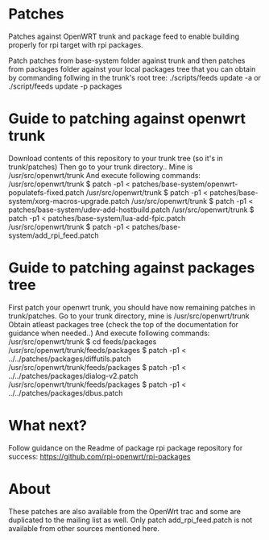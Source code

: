 Patches
=======

Patches against OpenWRT trunk and package feed to enable building properly for rpi target with rpi packages.

Patch patches from base-system folder against trunk and then patches from packages folder against your local packages tree that you can obtain by commanding follwing in the trunk's root tree:
 ./scripts/feeds update -a
or
 ./script/feeds update -p packages
 
Guide to patching against openwrt trunk
=======================================
Download contents of this repository to your trunk tree (so it's in trunk/patches)
Then go to your trunk directory.. Mine is /usr/src/openwrt/trunk
And execute following commands:
/usr/src/openwrt/trunk $ patch -p1 < patches/base-system/openwrt-populatefs-fixed.patch
/usr/src/openwrt/trunk $ patch -p1 < patches/base-system/xorg-macros-upgrade.patch
/usr/src/openwrt/trunk $ patch -p1 < patches/base-system/udev-add-hostbuild.patch
/usr/src/openwrt/trunk $ patch -p1 < patches/base-system/lua-add-fpic.patch
/usr/src/openwrt/trunk $ patch -p1 < patches/base-system/add_rpi_feed.patch

Guide to patching against packages tree
=======================================
First patch your openwrt trunk, you should have now remaining patches in trunk/patches.
Go to your trunk directory, mine is /usr/src/openwrt/trunk
Obtain atleast packages tree (check the top of the documentation for guidance when needed..)
And execute following commands:
/usr/src/openwrt/trunk $ cd feeds/packages
/usr/src/openwrt/trunk/feeds/packages $ patch -p1 < ../../patches/packages/diffutils.patch
/usr/src/openwrt/trunk/feeds/packages $ patch -p1 < ../../patches/packages/dialog-v2.patch
/usr/src/openwrt/trunk/feeds/packages $ patch -p1 < ../../patches/packages/dbus.patch

What next?
==========
Follow guidance on the Readme of package rpi package repository for success:
https://github.com/rpi-openwrt/rpi-packages

About
=====
These patches are also available from the OpenWrt trac and some are duplicated to the mailing list as well.
Only patch add_rpi_feed.patch is not available from other sources mentioned here.
